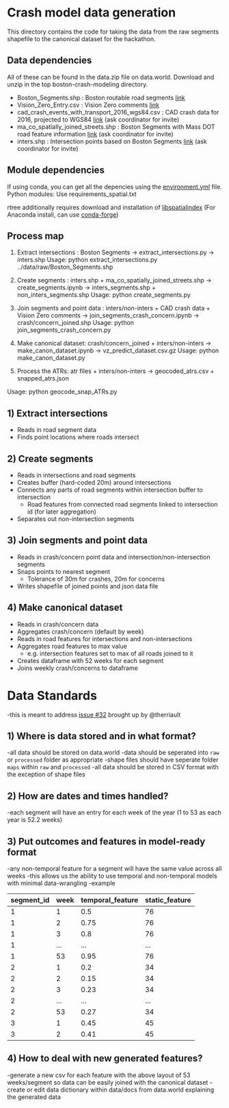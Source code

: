 # Crash model data generation

This directory contains the code for taking the data from the raw segments shapefile to the canonical dataset for the hackathon.

## Data dependencies

All of these can be found in the data.zip file on data.world.  Download and unzip in the top boston-crash-modeling directory.

- Boston\_Segments.shp : Boston routable road segments [link](http://bostonopendata-boston.opendata.arcgis.com/datasets/cfd1740c2e4b49389f47a9ce2dd236cc_8)
- Vision\_Zero\_Entry.csv : Vision Zero comments [link](https://data.boston.gov/dataset/vision-zero-entry)
- cad\_crash\_events\_with\_transport\_2016\_wgs84.csv : CAD crash data for 2016, projected to WGS84 [link](https://data.world/data4democracy/boston-crash-model) (ask coordinator for invite)
- ma\_co\_spatially\_joined\_streets.shp : Boston Segments with Mass DOT road feature information [link](https://data.world/data4democracy/boston-crash-model) (ask coordinator for invite)
- inters.shp : Intersection points based on Boston Segments [link](https://data.world/data4democracy/boston-crash-model) (ask coordinator for invite)

## Module dependencies
If using conda, you can get all the depencies using the [environment.yml](https://github.com/Data4Democracy/boston-crash-modeling/blob/master/environment.yml) file.
Python modules: Use requirements\_spatial.txt

rtree additionally requires download and installation of [libspatialindex](http://libspatialindex.github.io/)
(For Anaconda install, can use [conda-forge](https://anaconda.org/conda-forge/libspatialindex))

## Process map
1) Extract intersections : Boston Segments -> extract\_intersections.py -> inters.shp
   Usage: python extract_intersections.py ../data/raw/Boston_Segments.shp

2) Create segments : inters.shp + ma\_co\_spatially\_joined\_streets.shp -> create\_segments.ipynb -> inters\_segments.shp + non\_inters\_segments.shp
   Usage: python create_segments.py

3) Join segments and point data : inters/non-inters + CAD crash data + Vision Zero comments -> join\_segments\_crash\_concern.ipynb -> crash/concern\_joined.shp
   Usage: python join_segments_crash_concern.py

4) Make canonical dataset: crash/concern\_joined + inters/non-inters -> make\_canon\_dataset.ipynb -> vz\_predict\_dataset.csv.gz
   Usage: python make_canon_dataset.py

5) Process the ATRs: atr files + inters/non-inters -> geocoded_atrs.csv + snapped_atrs.json

Usage: python geocode_snap_ATRs.py

## 1) Extract intersections
- Reads in road segment data
- Finds point locations where roads intersect

## 2) Create segments
- Reads in intersections and road segments
- Creates buffer (hard-coded 20m) around intersections
- Connects any parts of road segments within intersection buffer to intersection
    - Road features from connected road segments linked to intersection id (for later aggregation)
- Separates out non-intersection segments

## 3) Join segments and point data
- Reads in crash/concern point data and intersection/non-intersection segments
- Snaps points to nearest segment
    - Tolerance of 30m for crashes, 20m for concerns
- Writes shapefile of joined points and json data file

## 4) Make canonical dataset
- Reads in crash/concern data
- Aggregates crash/concern (default by week)
- Reads in road features for intersections and non-intersections
- Aggregates road features to max value
    - e.g. intersection features set to max of all roads joined to it
- Creates dataframe with 52 weeks for each segment
- Joins weekly crash/concerns to dataframe


# Data Standards

-this is meant to address [issue #32](https://github.com/Data4Democracy/boston-crash-modeling/issues/32) brought up by @therriault

## 1) Where is data stored and in what format?
-all data should be stored on data.world
    -data should be seperated into `raw` or `processed` folder as appropriate
    -shape files should have seperate folder `maps` within `raw` and `processed`
-all data should be stored in CSV format with the exception of shape files

## 2) How are dates and times handled?
-each segment will have an entry for each week of the year (1 to 53 as each year is 52.2 weeks)

## 3) Put outcomes and features in model-ready format
-any non-temporal feature for a segment will have the same value across all weeks
-this allows us the ability to use temporal and non-temporal models with minimal data-wrangling
-example

| segment_id | week | temporal_feature | static_feature |
|------------|------|------------------|----------------|
| 1          | 1    | 0.5              | 76             |
| 1          | 2    | 0.75             | 76             |
| 1          | 3    | 0.8              | 76             |
| 1          | ...  | ...              | ...            |
| 1          | 53   | 0.95             | 76             |
| 2          | 1    | 0.2              | 34             |
| 2          | 2    | 0.15             | 34             |
| 2          | 3    | 0.23             | 34             |
| 2          | ...  | ...              | ...            |
| 2          | 53   | 0.27             | 34             |
| 3          | 1    | 0.45             | 45             |
| 3          | 2    | 0.41             | 45             |


## 4) How to deal with new generated features?
-generate a new csv for each feature with the above layout of 53 weeks/segment so data can be easily joined with the canonical dataset
-create or edit data dictionary within data/docs from data.world explaining the generated data